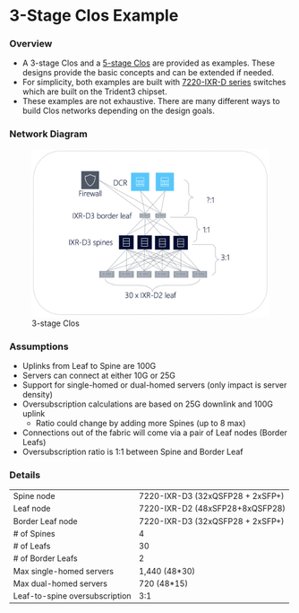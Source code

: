 # 3-Stage Clos Example


### Overview

* A 3-stage Clos and a [5-stage Clos](example-5stage.md) are provided as examples.  These designs provide the basic concepts and can be extended if needed.
* For simplicity, both examples are built with [7220-IXR-D series](https://onestore.nokia.com/asset/i/207599) switches which are built on the Trident3 chipset.
* These examples are not exhaustive. There are many different ways to build Clos networks depending on the design goals.


### Network Diagram

<figure>
  <img src="../../../_images/3stage.png" width="600" />
  <figcaption>3-stage Clos</figcaption>
</figure>


### Assumptions


* Uplinks from Leaf to Spine are 100G
* Servers can connect at either 10G or 25G
* Support for single-homed or dual-homed servers (only impact is server density)
* Oversubscription calculations are based on 25G downlink and 100G uplink
    * Ratio could change by adding more Spines (up to 8 max)
* Connections out of the fabric will come via a pair of Leaf nodes (Border Leafs)
* Oversubscription ratio is 1:1 between Spine and Border Leaf


### Details

|                                |                                   |
| :----------------------------- | :-------------------------------- |
| Spine node                     | 7220-IXR-D3 (32xQSFP28 + 2xSFP+)  |
| Leaf node                      | 7220-IXR-D2 (48xSFP28+8xQSFP28)   |
| Border Leaf node               | 7220-IXR-D3 (32xQSFP28 + 2xSFP+)  |
| # of Spines                    | 4                                 |
| # of Leafs                     | 30                                |
| # of Border Leafs              | 2                                 |
| Max single-homed servers       | 1,440 (48*30)                     |
| Max dual-homed servers         | 720 (48*15)                       |
| Leaf-to-spine oversubscription | 3:1                               |
